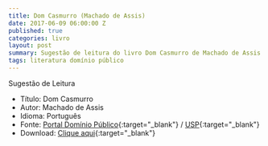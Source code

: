 ```yaml
---
title: Dom Casmurro (Machado de Assis)
date: 2017-06-09 06:00:00 Z
published: true
categories: livro
layout: post
summary: Sugestão de leitura do livro Dom Casmurro de Machado de Assis.
tags: literatura domínio público
---
```


Sugestão de Leitura

* Título: Dom Casmurro
* Autor: Machado de Assis
* Idioma: Português
* Fonte: [Portal Domínio Público][PDP]{:target="_blank"} <i class="fa fa-external-link" aria-hidden="true"></i> / [USP][USP]{:target="_blank"} <i class="fa fa-external-link" aria-hidden="true"></i>
* Download: [Clique aqui][DOWNLOAD]{:target="_blank"} <i class="fa fa-external-link" aria-hidden="true"></i>

[DOWNLOAD]: http://www.dominiopublico.gov.br/pesquisa/DetalheObraForm.do?select_action=&co_obra=1888
[PDP]: http://www.dominiopublico.gov.br
[USP]: http://usp.br
